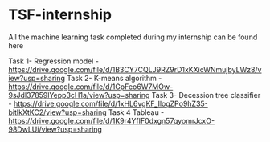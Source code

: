 # TSF-internship
All the machine learning task completed during my internship can be found here

Task 1- Regression model - https://drive.google.com/file/d/1B3CY7CQLJ9RZ9rD1xKXicWNmujbyLWz8/view?usp=sharing
Task 2- K-means algorithm -https://drive.google.com/file/d/1GpFeo6W7MOw-9sJdl37859lYepp3cH1a/view?usp=sharing
Task 3- Decession tree classifier - https://drive.google.com/file/d/1xHL6vgKF_IlogZPo9hZ35-bitIkXtKC2/view?usp=sharing
Task 4 Tableau - https://drive.google.com/file/d/1K9r4YfIF0dxgn57qyomrJcxO-98DwLUi/view?usp=sharing

